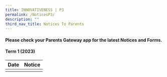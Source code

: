 ```yaml
---
title: INNOVATIVENESS | P3
permalink: /NoticesP3/
description: ""
third_nav_title: Notices To Parents
---
```

#### Please check your **Parents Gateway** app for the latest Notices and Forms.

#### Term 1 (2023)



| Date | Notice |
| --- | ----- |
|     |      |